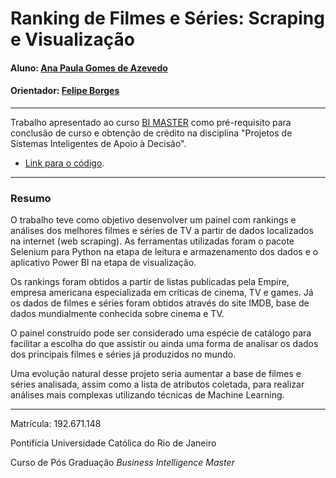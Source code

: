 # Ranking de Filmes e Séries: Scraping e Visualização

#### Aluno: [Ana Paula Gomes de Azevedo](https://github.com/anap1br)
#### Orientador: [Felipe Borges](https://github.com/FelipeBorgesC)

---

Trabalho apresentado ao curso [BI MASTER](https://ica.puc-rio.ai/bi-master) como pré-requisito para conclusão de curso e obtenção de crédito na disciplina "Projetos de Sistemas Inteligentes de Apoio à Decisão".

- [Link para o código](https://github.com/anap1br/bimaster). <!-- caso não aplicável, remover esta linha -->


---

### Resumo

O trabalho teve como objetivo desenvolver um painel com rankings e análises dos melhores filmes e séries de TV a partir de dados localizados na internet (web scraping). As ferramentas utilizadas foram o pacote Selenium para Python na etapa de leitura e armazenamento dos dados e o aplicativo Power BI na etapa de visualização.

Os rankings foram obtidos a partir de listas publicadas pela Empire, empresa americana especializada em críticas de cinema, TV e games. Já os dados de filmes e séries foram obtidos através do site IMDB, base de dados mundialmente conhecida sobre cinema e TV.

O painel construído pode ser considerado uma espécie de catálogo para facilitar a escolha do que assistir ou ainda uma forma de analisar os dados dos principais filmes e séries já produzidos no mundo.

Uma evolução natural desse projeto seria aumentar a base de filmes e séries analisada, assim como a lista de atributos coletada, para realizar análises mais complexas utilizando técnicas de Machine Learning.

---

Matrícula: 192.671.148

Pontifícia Universidade Católica do Rio de Janeiro

Curso de Pós Graduação *Business Intelligence Master*
